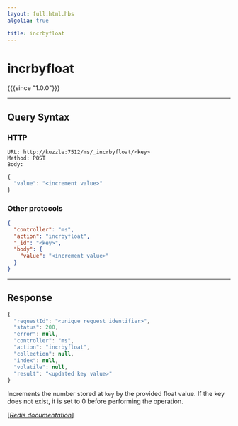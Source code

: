```yaml
---
layout: full.html.hbs
algolia: true

title: incrbyfloat
---
```


# incrbyfloat

{{{since "1.0.0"}}}



---

## Query Syntax

### HTTP

```http
URL: http://kuzzle:7512/ms/_incrbyfloat/<key>
Method: POST  
Body:
```


```js
{
  "value": "<increment value>"
}
```



### Other protocols


```json
{
  "controller": "ms",
  "action": "incrbyfloat",
  "_id": "<key>",
  "body": {
    "value": "<increment value>"
  }
}
```

---

## Response

```javascript
{
  "requestId": "<unique request identifier>",
  "status": 200,
  "error": null,
  "controller": "ms",
  "action": "incrbyfloat",
  "collection": null,
  "index": null,
  "volatile": null,
  "result": "<updated key value>"
}
```

Increments the number stored at `key` by the provided float value. If the key does not exist, it is set to 0 before performing the operation.

[[_Redis documentation_]](https://redis.io/commands/incrbyfloat)
